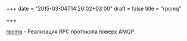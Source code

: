 +++
date = "2015-03-04T14:26:02+03:00"
draft = false
title = "rpcmq"

+++

<p><a href="https://github.com/jroimartin/rpcmq">rpcmq</a>&nbsp;- Реализация&nbsp;RPC протокола поверх AMQP.</p>

